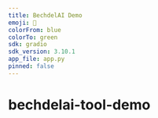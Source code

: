 ```yaml
---
title: BechdelAI Demo
emoji: 🎥
colorFrom: blue
colorTo: green
sdk: gradio
sdk_version: 3.10.1
app_file: app.py
pinned: false
---
```


# bechdelai-tool-demo
